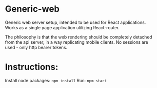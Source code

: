 # Generic-web
Generic web server setup, intended to be used for React applications. Works as a single page application utilizing React-router.

The philosophy is that the web rendering should be completely detached from the api server, in a way replicating mobile clients. No sessions are used - only http bearer tokens.

# Instructions:
Install node packages: `npm install`
Run: `npm start`
